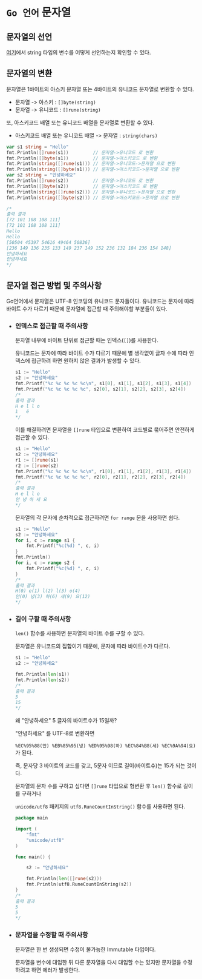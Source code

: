 # `Go 언어` 문자열

## 문자열의 선언

[여기](https://github.com/lyw1217/TIL/blob/main/Golang/Go_%EB%8D%B0%EC%9D%B4%ED%84%B0_%ED%83%80%EC%9E%85.md#string-%ED%83%80%EC%9E%85-%EB%AC%B8%EC%9E%90%EC%97%B4)에서 string 타입의 변수를 어떻게 선언하는지 확인할 수 있다.

## 문자열의 변환

문자열은 1바이트의 아스키 문자열 또는 4바이트의 유니코드 문자열로 변환할 수 있다.

- 문자열 -> 아스키   : `[]byte(string)`
- 문자열 -> 유니코드 : `[]rune(string)`

또, 아스키코드 배열 또는 유니코드 배열을 문자열로 변환할 수 있다.

- 아스키코드 배열 또는 유니코드 배열 -> 문자열 : `string(chars)`

```go
var s1 string = "Hello"
fmt.Println([]rune(s1))         // 문자열->유니코드 로 변환
fmt.Println([]byte(s1))         // 문자열->아스키코드 로 변환
fmt.Println(string([]rune(s1))) // 문자열->유니코드->문자열 으로 변환
fmt.Println(string([]byte(s1))) // 문자열->아스키코드->문자열 으로 변환
var s2 string = "안녕하세요"
fmt.Println([]rune(s2))         // 문자열->유니코드 로 변환
fmt.Println([]byte(s2))         // 문자열->아스키코드 로 변환
fmt.Println(string([]rune(s2))) // 문자열->유니코드->문자열 으로 변환
fmt.Println(string([]byte(s2))) // 문자열->아스키코드->문자열 으로 변환

/*
출력 결과
[72 101 108 108 111]
[72 101 108 108 111]
Hello
Hello
[50504 45397 54616 49464 50836]
[236 149 136 235 133 149 237 149 152 236 132 184 236 154 148]
안녕하세요
안녕하세요
*/
```

## 문자열 접근 방법 및 주의사항

Go언어에서 문자열은 UTF-8 인코딩의 유니코드 문자들이다. 유니코드는 문자에 따라 바이트 수가 다르기 때문에 문자열에 접근할 때 주의해야할 부분들이 있다.

- ### 인덱스로 접근할 때 주의사항
  
	문자열 내부에 바이트 단위로 접근할 때는 인덱스(`[]`)를 사용한다.

    유니코드는 문자에 따라 바이트 수가 다르기 때문에 별 생각없이 글자 수에 따라 인덱스에 접근하려 하면 원하지 않은 결과가 발생할 수 있다.
	
	```go
	s1 := "Hello"
	s2 := "안녕하세요"
	fmt.Printf("%c %c %c %c %c\n", s1[0], s1[1], s1[2], s1[3], s1[4])
	fmt.Printf("%c %c %c %c %c", s2[0], s2[1], s2[2], s2[3], s2[4])
	/*
	출력 결과
	H e l l o
	ì   ë
	*/
	```

    이를 해결하려면 문자열을 `[]rune` 타입으로 변환하여 코드별로 묶어주면 안전하게 접근할 수 있다.

    ```go
	s1 := "Hello"
	s2 := "안녕하세요"
	r1 := []rune(s1)
	r2 := []rune(s2)
	fmt.Printf("%c %c %c %c %c\n", r1[0], r1[1], r1[2], r1[3], r1[4])
	fmt.Printf("%c %c %c %c %c", r2[0], r2[1], r2[2], r2[3], r2[4])
	/*
	출력 결과
    H e l l o
    안 녕 하 세 요
	*/
	```

    문자열의 각 문자에 순차적으로 접근하려면 `for range` 문을 사용하면 쉽다.
    
    ```go
    s1 := "Hello"
	s2 := "안녕하세요"
    for i, c := range s1 {
		fmt.Printf("%c(%d) ", c, i)
	}
	fmt.Println()
	for i, c := range s2 {
		fmt.Printf("%c(%d) ", c, i)
	}
    /*
    출력 결과
    H(0) e(1) l(2) l(3) o(4) 
    안(0) 녕(3) 하(6) 세(9) 요(12)
    */
    ```

- ### 길이 구할 때 주의사항
    
    `len()` 함수를 사용하면 문자열의 바이트 수를 구할 수 있다.

    문자열은 유니코드의 집합이기 때문에, 문자에 따라 바이트수가 다르다. 

    ```go
    s1 := "Hello"
	s2 := "안녕하세요"

	fmt.Println(len(s1))
	fmt.Println(len(s2))
    /*
    출력 결과
    5
    15
    */
    ``` 

	왜 "안녕하세요" 5 글자의 바이트수가 15일까?      
	
    "안녕하세요" 를 UTF-8로 변환하면   
    
    `%EC%95%88(안) %EB%85%95(녕) %ED%95%98(하) %EC%84%B8(세) %EC%9A%94(요)` 가 된다.
    
    즉, 문자당 3 바이트의 코드를 갖고, 5문자 이므로 길이(바이트수)는 15가 되는 것이다.
    
    문자열의 문자 수를 구하고 싶다면 `[]rune` 타입으로 형변환 후 `len()` 함수로 길이를 구하거나

    `unicode/utf8` 패키지의 `utf8.RuneCountInString()` 함수를 사용하면 된다.

    ```go
    package main

    import (
        "fmt"
        "unicode/utf8"
    )

    func main() {

        s2 := "안녕하세요"

        fmt.Println(len([]rune(s2)))
        fmt.Println(utf8.RuneCountInString(s2))
    }
    /*
    출력 결과
    5
    5
    */
    ```

- ### 문자열을 수정할 때 주의사항

    문자열은 한 번 생성되면 수정이 불가능한 Immutable 타입이다.
    
    문자열을 변수에 대입한 뒤 다른 문자열을 다시 대입할 수는 있지만 문자열을 수정하려고 하면 에러가 발생한다.
